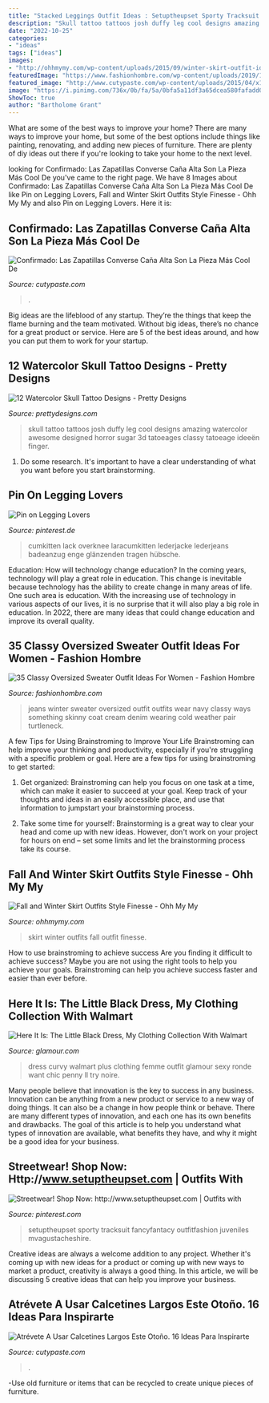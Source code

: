 ```yaml
---
title: "Stacked Leggings Outfit Ideas : Setuptheupset Sporty Tracksuit Fancyfantacy Outfitfashion Juveniles Mvagustacheshire"
description: "Skull tattoo tattoos josh duffy leg cool designs amazing watercolor awesome designed horror sugar 3d tatoeages classy tatoeage ideeën finger"
date: "2022-10-25"
categories:
- "ideas"
tags: ["ideas"]
images:
- "http://ohhmymy.com/wp-content/uploads/2015/09/winter-skirt-outfit-ideas.jpg"
featuredImage: "https://www.fashionhombre.com/wp-content/uploads/2019/11/Classy-Oversized-Sweater-Outfit-Ideas-For-Women-7-1.jpg"
featured_image: "http://www.cutypaste.com/wp-content/uploads/2015/04/x137.jpg"
image: "https://i.pinimg.com/736x/0b/fa/5a/0bfa5a11df3a65dcea580fafadd0b1c0.jpg"
ShowToc: true
author: "Bartholome Grant"
---
```



What are some of the best ways to improve your home?
There are many ways to improve your home, but some of the best options include things like painting, renovating, and adding new pieces of furniture. There are plenty of diy ideas out there if you're looking to take your home to the next level.

	

		
looking for Confirmado: Las Zapatillas Converse Caña Alta Son La Pieza Más Cool De you've came to the right page. We have 8 Images about Confirmado: Las Zapatillas Converse Caña Alta Son La Pieza Más Cool De like Pin on Legging Lovers, Fall and Winter Skirt Outfits Style Finesse - Ohh My My and also Pin on Legging Lovers. Here it is:
		
    
## Confirmado: Las Zapatillas Converse Caña Alta Son La Pieza Más Cool De

<img loading=lazy src="https://www.cutypaste.com/wp-content/uploads/2020/03/41927cf44d22a6ee4154e09ae0eec059.jpg" onerror="this.onerror=null;this.src='https://tse1.mm.bing.net/th?id=OIP.8p85nkXpKuYp7WRpFVeAhgHaLH&amp;pid=15.1';" alt="Confirmado: Las Zapatillas Converse Caña Alta Son La Pieza Más Cool De">

_Source: cutypaste.com_

>. 

	

Big ideas are the lifeblood of any startup. They’re the things that keep the flame burning and the team motivated. Without big ideas, there’s no chance for a great product or service. Here are 5 of the best ideas around, and how you can put them to work for your startup.

    
## 12 Watercolor Skull Tattoo Designs - Pretty Designs

<img loading=lazy src="https://www.prettydesigns.com/wp-content/uploads/2014/12/Cool-Skull-Tattoo.jpg" onerror="this.onerror=null;this.src='https://tse1.mm.bing.net/th?id=OIP.0oxkujkOLLysU1KRKF6SSgAAAA&amp;pid=15.1';" alt="12 Watercolor Skull Tattoo Designs - Pretty Designs">

_Source: prettydesigns.com_

>skull tattoo tattoos josh duffy leg cool designs amazing watercolor awesome designed horror sugar 3d tatoeages classy tatoeage ideeën finger. 

	

1. Do some research. It's important to have a clear understanding of what you want before you start brainstorming.

    
## Pin On Legging Lovers

<img loading=lazy src="https://i.pinimg.com/736x/0b/fa/5a/0bfa5a11df3a65dcea580fafadd0b1c0.jpg" onerror="this.onerror=null;this.src='https://tse2.mm.bing.net/th?id=OIP.Os7aSW1YB_Ei5yCGCmtDrwHaNK&amp;pid=15.1';" alt="Pin on Legging Lovers">

_Source: pinterest.de_

>cumkitten lack overknee laracumkitten lederjacke lederjeans badeanzug enge glänzenden tragen hübsche. 

	

Education: How will technology change education?
In the coming years, technology will play a great role in education. This change is inevitable because technology has the ability to create change in many areas of life. One such area is education. With the increasing use of technology in various aspects of our lives, it is no surprise that it will also play a big role in education. In 2022, there are many ideas that could change education and improve its overall quality.

    
## 35 Classy Oversized Sweater Outfit Ideas For Women - Fashion Hombre

<img loading=lazy src="https://www.fashionhombre.com/wp-content/uploads/2019/11/Classy-Oversized-Sweater-Outfit-Ideas-For-Women-7-1.jpg" onerror="this.onerror=null;this.src='https://tse4.mm.bing.net/th?id=OIP.fy0oaER8ef32u4vda737RwHaLH&amp;pid=15.1';" alt="35 Classy Oversized Sweater Outfit Ideas For Women - Fashion Hombre">

_Source: fashionhombre.com_

>jeans winter sweater oversized outfit outfits wear navy classy ways something skinny coat cream denim wearing cold weather pair turtleneck. 

	

A few Tips for Using Brainstroming to Improve Your Life
Brainstroming can help improve your thinking and productivity, especially if you're struggling with a specific problem or goal. Here are a few tips for using brainstroming to get started: 
1. Get organized: Brainstroming can help you focus on one task at a time, which can make it easier to succeed at your goal. Keep track of your thoughts and ideas in an easily accessible place, and use that information to jumpstart your brainstorming process. 

2. Take some time for yourself: Brainstorming is a great way to clear your head and come up with new ideas. However, don't work on your project for hours on end – set some limits and let the brainstorming process take its course. 


    
## Fall And Winter Skirt Outfits Style Finesse - Ohh My My

<img loading=lazy src="http://ohhmymy.com/wp-content/uploads/2015/09/winter-skirt-outfit-ideas.jpg" onerror="this.onerror=null;this.src='https://tse3.mm.bing.net/th?id=OIP.VMQY28IxBO5tyqzplkz9eAHaKr&amp;pid=15.1';" alt="Fall and Winter Skirt Outfits Style Finesse - Ohh My My">

_Source: ohhmymy.com_

>skirt winter outfits fall outfit finesse. 

	

How to use brainstroming to achieve success
Are you finding it difficult to achieve success? Maybe you are not using the right tools to help you achieve your goals. Brainstroming can help you achieve success faster and easier than ever before.

    
## Here It Is: The Little Black Dress, My Clothing Collection With Walmart

<img loading=lazy src="https://media.glamour.com/photos/56958eb0d9dab9ff41b275e7/master/pass/fashion-2013-02-penny-chic-black-dress-curvy-main.jpg" onerror="this.onerror=null;this.src='https://tse4.mm.bing.net/th?id=OIP.AunbxhFu4WRggozd1SguKAHaLH&amp;pid=15.1';" alt="Here It Is: The Little Black Dress, My Clothing Collection With Walmart">

_Source: glamour.com_

>dress curvy walmart plus clothing femme outfit glamour sexy ronde want chic penny ll try noire. 

	

Many people believe that innovation is the key to success in any business. Innovation can be anything from a new product or service to a new way of doing things. It can also be a change in how people think or behave. There are many different types of innovation, and each one has its own benefits and drawbacks. The goal of this article is to help you understand what types of innovation are available, what benefits they have, and why it might be a good idea for your business.

    
## Streetwear! Shop Now: Http://www.setuptheupset.com | Outfits With

<img loading=lazy src="https://i.pinimg.com/736x/72/9e/d7/729ed7c763c380060e24570da40bb320.jpg" onerror="this.onerror=null;this.src='https://tse2.mm.bing.net/th?id=OIP.fohJTPJzuOD4NDQCtl2sygHaLH&amp;pid=15.1';" alt="Streetwear! Shop Now: http://www.setuptheupset.com | Outfits with">

_Source: pinterest.com_

>setuptheupset sporty tracksuit fancyfantacy outfitfashion juveniles mvagustacheshire. 

	

Creative ideas are always a welcome addition to any project. Whether it's coming up with new ideas for a product or coming up with new ways to market a product, creativity is always a good thing. In this article, we will be discussing 5 creative ideas that can help you improve your business.

    
## Atrévete A Usar Calcetines Largos Este Otoño. 16 Ideas Para Inspirarte

<img loading=lazy src="http://www.cutypaste.com/wp-content/uploads/2015/04/x137.jpg" onerror="this.onerror=null;this.src='https://tse3.mm.bing.net/th?id=OIP.zRNXiuIHWMJB9aI8GuKtaAHaLH&amp;pid=15.1';" alt="Atrévete A Usar Calcetines Largos Este Otoño. 16 Ideas Para Inspirarte">

_Source: cutypaste.com_

>. 

	

-Use old furniture or items that can be recycled to create unique pieces of furniture.

